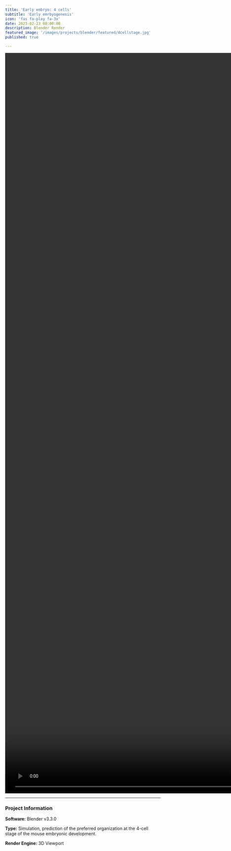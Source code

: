 ```yaml
---
title: 'Early embryo: 4 cells'
subtitle: 'Early emrbyogenesis'
icon: 'fas fa-play fa-3x'
date: 2023-02-23 00:00:00
description: Blender Render
featured_image: '/images/projects/blender/featured/4cellstage.jpg'
published: true

---
```


<video style="width:100vh; height:60vh;" controls loop autoplay>
    <source src="{{site.baseurl}}/images/projects/blender/full_size/4cellstage.mp4" type="video/mp4">
</video>

---

### Project Information

**Software:** Blender v3.3.0

**Type:** Simulation, prediction of the preferred organization at the 4-cell stage of the mouse embryonic development.

**Render Engine:** 3D Viewport